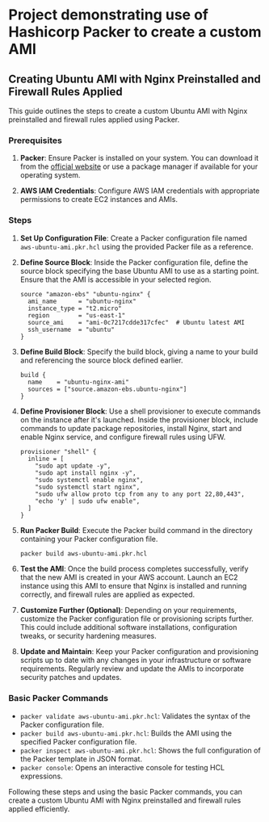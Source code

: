 # Project demonstrating use of Hashicorp Packer to create a custom AMI

## Creating Ubuntu AMI with Nginx Preinstalled and Firewall Rules Applied

This guide outlines the steps to create a custom Ubuntu AMI with Nginx preinstalled and firewall rules applied using Packer.

### Prerequisites

1. **Packer**: Ensure Packer is installed on your system. You can download it from the [official website](https://www.packer.io/downloads) or use a package manager if available for your operating system.

2. **AWS IAM Credentials**: Configure AWS IAM credentials with appropriate permissions to create EC2 instances and AMIs.

### Steps

1. **Set Up Configuration File**: Create a Packer configuration file named `aws-ubuntu-ami.pkr.hcl` using the provided Packer file as a reference.

2. **Define Source Block**: Inside the Packer configuration file, define the source block specifying the base Ubuntu AMI to use as a starting point. Ensure that the AMI is accessible in your selected region.

    ```hcl
    source "amazon-ebs" "ubuntu-nginx" {
      ami_name      = "ubuntu-nginx"
      instance_type = "t2.micro"
      region        = "us-east-1"
      source_ami    = "ami-0c7217cdde317cfec"  # Ubuntu latest AMI
      ssh_username  = "ubuntu"
    }
    ```

3. **Define Build Block**: Specify the build block, giving a name to your build and referencing the source block defined earlier.

    ```hcl
    build {
      name    = "ubuntu-nginx-ami"
      sources = ["source.amazon-ebs.ubuntu-nginx"]
    }
    ```

4. **Define Provisioner Block**: Use a shell provisioner to execute commands on the instance after it's launched. Inside the provisioner block, include commands to update package repositories, install Nginx, start and enable Nginx service, and configure firewall rules using UFW.

    ```hcl
    provisioner "shell" {
      inline = [
        "sudo apt update -y",
        "sudo apt install nginx -y",
        "sudo systemctl enable nginx",
        "sudo systemctl start nginx",
        "sudo ufw allow proto tcp from any to any port 22,80,443",
        "echo 'y' | sudo ufw enable",
      ]
    }
    ```

5. **Run Packer Build**: Execute the Packer build command in the directory containing your Packer configuration file.

    ```bash
    packer build aws-ubuntu-ami.pkr.hcl
    ```

6. **Test the AMI**: Once the build process completes successfully, verify that the new AMI is created in your AWS account. Launch an EC2 instance using this AMI to ensure that Nginx is installed and running correctly, and firewall rules are applied as expected.

7. **Customize Further (Optional)**: Depending on your requirements, customize the Packer configuration file or provisioning scripts further. This could include additional software installations, configuration tweaks, or security hardening measures.

8. **Update and Maintain**: Keep your Packer configuration and provisioning scripts up to date with any changes in your infrastructure or software requirements. Regularly review and update the AMIs to incorporate security patches and updates.

### Basic Packer Commands

- `packer validate aws-ubuntu-ami.pkr.hcl`: Validates the syntax of the Packer configuration file.
- `packer build aws-ubuntu-ami.pkr.hcl`: Builds the AMI using the specified Packer configuration file.
- `packer inspect aws-ubuntu-ami.pkr.hcl`: Shows the full configuration of the Packer template in JSON format.
- `packer console`: Opens an interactive console for testing HCL expressions.

Following these steps and using the basic Packer commands, you can create a custom Ubuntu AMI with Nginx preinstalled and firewall rules applied efficiently.
